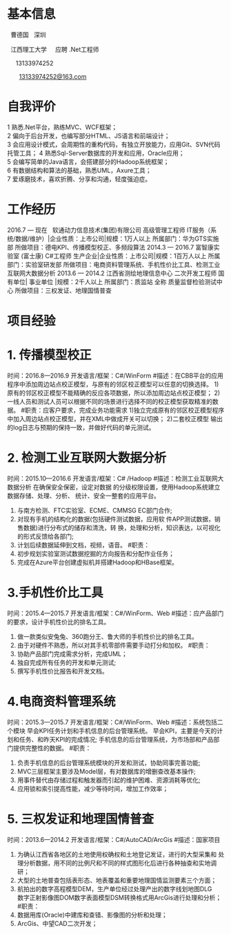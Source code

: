 # 基本信息 #

   曹德国    深圳
  
    江西理工大学      应聘 .Net工程师
   
      13133974252
     
        13133974252@163.com

# 自我评价 #
1  熟悉.Net平台，熟练MVC、WCF框架；  
2  偏向于后台开发，也编写部分HTML、JS语言和前端设计；  
3  会应用设计模式，会周期性的重构代码，有独立开放能力，应用Git、SVN代码托管工具；
4  熟悉Sql-Server数据库的开发和应用，Oracle应用；  
5  会编写简单的Java语言，会搭建部分的Hadoop系统框架；  
6  有数据结构和算法的基础，熟悉UML，Axure工具；  
7  爱琢磨技术，喜欢折腾、分享和沟通，轻度强迫症。

# 工作经历 #
2016.7 — 现在   软通动力信息技术(集团)有限公司
高级管理工程师
IT服务（系统/数据/维护）|企业性质：上市公司|规模：1万人以上
所属部门：华为GTS实施部
所做项目：德电KPI、传播模型校正、多频段算法
2014.3 — 2016.7  富智康实验室 (富士康)
C#工程师
生产企业|企业性质：上市公司|规模：1百万人以上
所属部门：实验室研发部
所做项目：电商资料管理系统、手机性价比工具、检测工业互联网大数据分析
2013.6 — 2014.2  江西省测绘地理信息中心
二次开发工程师
国有单位| 事业单位 |规模：2千人以上
所属部门：质监站 全称 质量监督检验测试中心
所做项目：三权发证、地理国情普查

# 项目经验 #
# 1. 传播模型校正 #
时间：2016.8—2016.9
开发语言/框架：C#/WinForm
#描述：在CBB平台的应用程序中添加周边站点校正模型，与原有的邻区校正模型可以任意的切换选择。
1)原有的邻区校正模型不能精确的反应各项数据，所以添加周边站点校正模型；
2)一线人员和测试人员可以根据不同的场景进行选择不同的校正模型获取精准的数据。
#职责：应客户要求，完成业务功能需求
1)独立完成原有的邻区校正模型程序中加入周边站点校正模型，并在XML中做成开关可以切换；
2)二套校正模型 输出的log日志与预期的保持一致，并做好代码的单元测试。

# 2. 检测工业互联网大数据分析 #
时间：2015.10—2016.6
开发语言/框架：C# /Hadoop
#描述：检测工业互联网大数据分析 在确保安全保密，设定对数据
的分级权限设置，使用Hadoop系统建立数据存储、处理、分析、
统计、安全一整套的应用平台。
1) 与南方检测、FTC实验室、ECME、CMMSG EC部门合作;  
2) 对现有手机的结构化的数据(包括硬件测试数据，应用软
件APP测试数据，销售数据)进行分布式的储存和清洗，转
换，处理和分析，知识表达，以可视化的形式反馈给各部门;
3) 计划后续数据延伸到文档，视频，语音。
#职责： 
1) 初步规划实验室测试数据挖掘的方向报告和分配作业任务；
2) 完成在Azure平台创建虚拟机并搭建Hadoop和HBase框架。

# 3.手机性价比工具 #
时间：2015.4—2015.7
开发语言/框架：C#/WinForm、Web
#描述：应产品部门的要求，设计手机性价比的排名工具。
1) 做一款类似安兔兔、360跑分王、鲁大师的手机性价比的排名工具。
2) 由于对硬件不熟悉，所以对其手机零部件需要手动打分和加权。
#职责：
1) 协助产品部门完成需求分析，完成UML；
2) 独自完成所有任务的开发和单元测试;
3) 撰写手机性价比报告和开发文档。

# 4.电商资料管理系统 #
时间：2015.3—2015.7
开发语言/框架：C#/WinForm、Web
#描述：系统包括二个模块 早会KPI任务计划和手机信息的后台管理系统。
早会KPI，主要是今天的计划和任务、和昨天KPI的完成情况;
手机信息的后台管理系统，为市场部和产品部门提供完整性的数据。
#职责：
1) 负责手机信息的后台管理系统模块的开发和测试，协助同事完善功能;
2) MVC三层框架主要涉及Model层，有对数据库的增删查改基本操作;
3) 用事件替代由存储过程和触发器而引起的维护困难、资源消耗等优化;
4) 应用锁和索引提高性能，减少等待时间，增加工作效率；

# 5. 三权发证和地理国情普查 #
时间：2013.6—2014.2
开发语言/框架：C#/AutoCAD/ArcGis
#描述：国家项目
1) 为确认江西省各地区的土地使用权确权和土地登记发证，进行的大型采集和
处理分析数据，用不同的比例尺和不同的样式图形化后进行各种抽查和实地调研；
2) 大型的土地普查包括表形态、地表覆盖和重要地理国情监测要素三个方面；
3) 航拍出的数字高程模型DEM，生产单位经过处理产出的数字线划地图DLG  
数字正射影像图DOM数字表面模型DSM转换格式用ArcGis进行处理和分析；
#职责：
1) 数据用库(Oracle)中建库和查错、影像图的分析和处理；
2) ArcGis、中望CAD二次开发；

